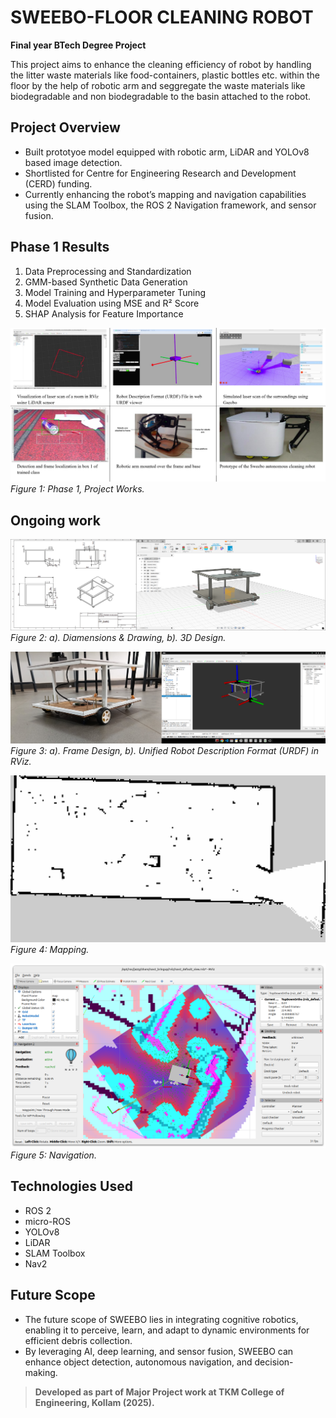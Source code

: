 # SWEEBO-FLOOR CLEANING ROBOT
**Final year BTech Degree Project**

This project aims to enhance the cleaning efficiency of robot by handling the litter waste materials like food-containers, plastic bottles etc. within the floor by the help of robotic arm and seggregate the waste materials like biodegradable and non biodegradable to the basin attached to the robot.

## Project Overview

* Built prototyoe model equipped with robotic arm, LiDAR and YOLOv8 based image detection.
* Shortlisted for Centre for Engineering Research and Development (CERD) funding.
* Currently enhancing the robot’s mapping and navigation capabilities using the SLAM Toolbox, the ROS 2 Navigation framework, and sensor fusion.


## Phase 1 Results

1. Data Preprocessing and Standardization
2. GMM-based Synthetic Data Generation
3. Model Training and Hyperparameter Tuning
4. Model Evaluation using MSE and R² Score
5. SHAP Analysis for Feature Importance

![alt text](<Results/Phase 1, Project Works.png>)
*Figure 1: Phase 1, Project Works.*

##  Ongoing work
![alt text](<Results/Drawing and 3D design.png>)
*Figure 2: a). Diamensions & Drawing, b). 3D Design.*


![alt text](<Results/Frame Design and URDF.png>)
*Figure 3: a). Frame Design, b). Unified Robot Description Format (URDF) in RViz.*


![alt text](Results/Map_of_DARC.png)
*Figure 4: Mapping.*

![alt text](Results/Navigaion.png)
*Figure 5: Navigation.*

## Technologies Used

* ROS 2
* micro-ROS
* YOLOv8
* LiDAR
* SLAM Toolbox
* Nav2


## Future Scope

* The future scope of SWEEBO lies in integrating cognitive robotics, enabling it to perceive, learn, and adapt to dynamic environments for efficient debris collection.
* By leveraging AI, deep learning, and sensor fusion, SWEEBO can enhance object detection, autonomous navigation, and decision-making.


> **Developed as part of Major Project work at TKM College of Engineering, Kollam (2025).**

